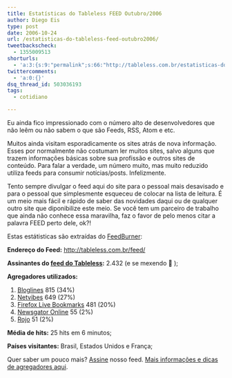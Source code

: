 ```yaml
---
title: Estatísticas do Tableless FEED Outubro/2006
author: Diego Eis
type: post
date: 2006-10-24
url: /estatisticas-do-tableless-feed-outubro2006/
tweetbackscheck:
  - 1355009513
shorturls:
  - 'a:3:{s:9:"permalink";s:66:"http://tableless.com.br/estatisticas-do-tableless-feed-outubro2006";s:7:"tinyurl";s:26:"http://tinyurl.com/42ojdrk";s:4:"isgd";s:19:"http://is.gd/YUZnbV";}'
twittercomments:
  - 'a:0:{}'
dsq_thread_id: 503036193
tags:
  - cotidiano

---
```

Eu ainda fico impressionado com o número alto de desenvolvedores que não leêm ou não sabem o que são Feeds, RSS, Atom e etc.
  
Muitos ainda visitam esporadicamente os sites atrás de nova informação. Esses por normalmente não costumam ler muitos sites, salvo alguns que trazem informações básicas sobre sua profissão e outros sites de conteúdo. Para falar a verdade, um número muito, mas muito reduzido utiliza feeds para consumir notícias/posts. Infelizmente.

Tento sempre divulgar o feed aqui do site para o pessoal mais desavisado e para o pessoal que simplesmente esqueceu de colocar na lista de leitura. É um meio mais fácil e rápido de saber das novidades daqui ou de qualquer outro site que diponibilize este meio. Se você tem um parceiro de trabalho que ainda não conhece essa maravilha, faz o favor de pelo menos citar a palavra FEED perto dele, ok?!
  
Estas estátisticas são extraídas do [FeedBurner][1]:

**Endereço do Feed:** <http://tableless.com.br/feed/>
  
**Assinantes do [feed do Tableless][2]:** 2.432 (e se mexendo 🙂 );

**Agregadores utilizados:** 

  1. [Bloglines][3] 815 (34%)
  2. [Netvibes][4] 649 (27%)
  3. [Firefox Live Bookmarks][5] 481 (20%)
  4. [Newsgator Online][6] 55 (2%)
  5. [Rojo][7] 51 (2%)

**Média de hits:** 25 hits em 6 minutos;
  
**Países visitantes:** Brasil, Estados Unidos e França;

Quer saber um pouco mais? [Assine][8] nosso feed. [Mais informações e dicas de agregadores aqui][8].

 [1]: http://feedburner.com/
 [2]: http://tableless.com.br/feed/
 [3]: http://bloglines.com/
 [4]: http://netvibes.com/
 [5]: http://www.mozilla.com/en-US/firefox/livebookmarks.html
 [6]: http://www.newsgator.com/
 [7]: http://www.rojo.com/
 [8]: http://tableless.com.br/assine/